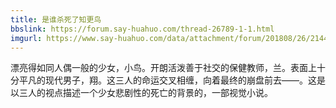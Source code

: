 ```yaml
---
title: 是谁杀死了知更鸟
bbslink: https://forum.say-huahuo.com/thread-26789-1-1.html
imgurl: https://www.say-huahuo.com/data/attachment/forum/201808/26/214414tfzfisqpqs7rggr7.jpg
---
```


漂亮得如同人偶一般的少女，小鸟。开朗活泼善于社交的保健教师，兰。表面上十分平凡的现代男子，翔。这三人的命运交叉相缠，向着最终的崩盘前去——。这是以三人的视点描述一个少女悲剧性的死亡的背景的，一部视觉小说。<!--more-->
